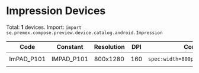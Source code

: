 # Impression Devices

Total: **1** devices. Import: `import se.premex.compose.preview.device.catalog.android.Impression`

| Code | Constant | Resolution | DPI | Compose Spec | Preview Usage |
|------|----------|------------|-----|-------------|---------------|
| ImPAD_P101 | IMPAD_P101 | 800x1280 | 160 | `spec:width=800px,height=1280px,dpi=160` | `@Preview(device = Impression.IMPAD_P101)` |

<!-- Generated automatically. Do not edit manually. -->
